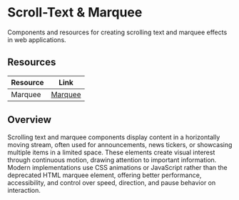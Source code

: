 # Scroll-Text & Marquee

Components and resources for creating scrolling text and marquee effects in web applications.

## Resources

| Resource | Link |
|---|---|
| Marquee | [Marquee](https://magicui.design/docs/components/marquee) |

## Overview

Scrolling text and marquee components display content in a horizontally moving stream, often used for announcements, news tickers, or showcasing multiple items in a limited space. These elements create visual interest through continuous motion, drawing attention to important information. Modern implementations use CSS animations or JavaScript rather than the deprecated HTML marquee element, offering better performance, accessibility, and control over speed, direction, and pause behavior on interaction. 